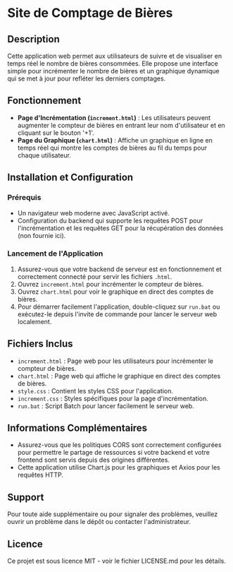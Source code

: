 # Site de Comptage de Bières

## Description
Cette application web permet aux utilisateurs de suivre et de visualiser en temps réel le nombre de bières consommées. Elle propose une interface simple pour incrémenter le nombre de bières et un graphique dynamique qui se met à jour pour refléter les derniers comptages.

## Fonctionnement
- **Page d'Incrémentation (`increment.html`)** : Les utilisateurs peuvent augmenter le compteur de bières en entrant leur nom d'utilisateur et en cliquant sur le bouton '+1'.
- **Page du Graphique (`chart.html`)** : Affiche un graphique en ligne en temps réel qui montre les comptes de bières au fil du temps pour chaque utilisateur.

## Installation et Configuration

### Prérequis
- Un navigateur web moderne avec JavaScript activé.
- Configuration du backend qui supporte les requêtes POST pour l'incrémentation et les requêtes GET pour la récupération des données (non fournie ici).

### Lancement de l'Application
1. Assurez-vous que votre backend de serveur est en fonctionnement et correctement connecté pour servir les fichiers `.html`.
2. Ouvrez `increment.html` pour incrémenter le compteur de bières.
3. Ouvrez `chart.html` pour voir le graphique en direct des comptes de bières.
4. Pour démarrer facilement l'application, double-cliquez sur `run.bat` ou exécutez-le depuis l'invite de commande pour lancer le serveur web localement.

## Fichiers Inclus
- `increment.html` : Page web pour les utilisateurs pour incrémenter le compteur de bières.
- `chart.html` : Page web qui affiche le graphique en direct des comptes de bières.
- `style.css` : Contient les styles CSS pour l'application.
- `increment.css` : Styles spécifiques pour la page d'incrémentation.
- `run.bat` : Script Batch pour lancer facilement le serveur web.

## Informations Complémentaires
- Assurez-vous que les politiques CORS sont correctement configurées pour permettre le partage de ressources si votre backend et votre frontend sont servis depuis des origines différentes.
- Cette application utilise Chart.js pour les graphiques et Axios pour les requêtes HTTP.

## Support
Pour toute aide supplémentaire ou pour signaler des problèmes, veuillez ouvrir un problème dans le dépôt ou contacter l'administrateur.

## Licence
Ce projet est sous licence MIT - voir le fichier LICENSE.md pour les détails.
